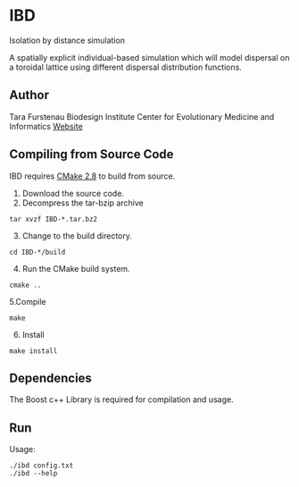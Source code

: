 IBD
===
Isolation by distance simulation

A spatially explicit individual-based simulation which will model dispersal on a toroidal lattice using different dispersal distribution functions.


Author
------
Tara Furstenau
Biodesign Institute
Center for Evolutionary Medicine and Informatics
[Website](http://tfursten@github.io)

Compiling from Source Code
--------------------------
IBD requires [CMake 2.8](http://www.cmake.org/) to build from source. 

1. Download the source code.
2. Decompress the tar-bzip archive
```
tar xvzf IBD-*.tar.bz2
```
3. Change to the build directory.
```
cd IBD-*/build
```
4. Run the CMake build system.
```
cmake ..
```
5.Compile
```
make
```
6. Install
```
make install
```

Dependencies
-------------
The Boost c++ Library is required for compilation and usage.

Run
----
Usage:
```
./ibd config.txt
./ibd --help
```
